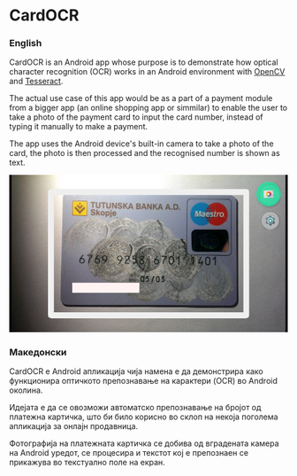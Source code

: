 
# CardOCR


### English
CardOCR is an Android app whose purpose is to demonstrate how optical character recognition (OCR) works in an Android environment with 
[OpenCV](http://opencv.org/)
and 
[Tesseract](https://github.com/tesseract-ocr). 

The actual use case of this app would be as a part of a payment module from a bigger app (an online shopping app or simmilar) to enable the user to take a photo of the payment card to input the card number, instead of typing it manually to make a payment. 

The app uses the Android device's built-in camera to take a photo of the card, the photo is then processed and the recognised number is shown as text.

![Screenshot](https://github.com/tivanov/AndroidCardOcr/blob/master/Screenshot.png)

### Македонски
CardOCR е Аndroid апликација чија намена е да демонстрира како функционира оптичкото препознавање на карактери (OCR) во Android околина. 

Идејата е да се овозможи автоматско препознавање на бројот од платежна картичка, што би било корисно во склоп на некоја поголема апликација за онлајн продавница. 

Фотографија на платежната картичка се добива од вградената камера на Android уредот, се процесира и текстот кој е препознаен се прикажува во текстуално поле на екран.
